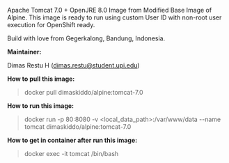 Apache Tomcat 7.0 + OpenJRE 8.0 Image from Modified Base Image of Alpine. This image is ready to run using custom User ID with non-root user execution for OpenShift ready.

Build with love from Gegerkalong, Bandung, Indonesia.

**Maintainer:**

Dimas Restu H (<dimas.restu@student.upi.edu>)

**How to pull this image:**

> docker pull dimaskiddo/alpine:tomcat-7.0

**How to run this image:**

> docker run -p 80:8080 -v <local_data_path>:/var/www/data --name tomcat dimaskiddo/alpine:tomcat-7.0

**How to get in container after run this image:**

> docker exec -it tomcat /bin/bash
